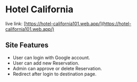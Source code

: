# Hotel California

live link: [https://hotel-california101.web.app/](https://hotel-california101.web.app/)

## Site Features

- User can login with Google account.
- User can add new Reservation.
- Admin can approve or delete Reservation.
- Redirect after login to destination page.
